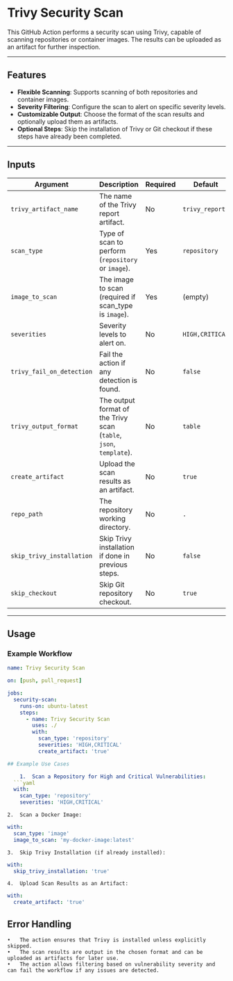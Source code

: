 # Trivy Security Scan

This GitHub Action performs a security scan using Trivy, capable of scanning repositories or container images. The results can be uploaded as an artifact for further inspection.

---

## Features

- **Flexible Scanning**: Supports scanning of both repositories and container images.
- **Severity Filtering**: Configure the scan to alert on specific severity levels.
- **Customizable Output**: Choose the format of the scan results and optionally upload them as artifacts.
- **Optional Steps**: Skip the installation of Trivy or Git checkout if these steps have already been completed.

---

## Inputs

| Argument                  | Description                                                        | Required | Default         |
| ------------------------- | ------------------------------------------------------------------ | -------- | --------------- |
| `trivy_artifact_name`     | The name of the Trivy report artifact.                             | No       | `trivy_report`  |
| `scan_type`               | Type of scan to perform (`repository` or `image`).                 | Yes      | `repository`    |
| `image_to_scan`           | The image to scan (required if scan_type is `image`).              | Yes      | (empty)         |
| `severities`              | Severity levels to alert on.                                       | No       | `HIGH,CRITICAL` |
| `trivy_fail_on_detection` | Fail the action if any detection is found.                         | No       | `false`         |
| `trivy_output_format`     | The output format of the Trivy scan (`table`, `json`, `template`). | No       | `table`         |
| `create_artifact`         | Upload the scan results as an artifact.                            | No       | `true`          |
| `repo_path`               | The repository working directory.                                  | No       | `.`             |
| `skip_trivy_installation` | Skip Trivy installation if done in previous steps.                 | No       | `false`         |
| `skip_checkout`           | Skip Git repository checkout.                                      | No       | `true`          |

---

## Usage

### Example Workflow
```yaml
name: Trivy Security Scan

on: [push, pull_request]

jobs:
  security-scan:
    runs-on: ubuntu-latest
    steps:
      - name: Trivy Security Scan
        uses: ./
        with:
          scan_type: 'repository'
          severities: 'HIGH,CRITICAL'
          create_artifact: 'true'

## Example Use Cases

	1.	Scan a Repository for High and Critical Vulnerabilities:
  ```yaml
  with:
    scan_type: 'repository'
    severities: 'HIGH,CRITICAL'
  ```

	2.	Scan a Docker Image:
  ```yaml
  with:
    scan_type: 'image'
    image_to_scan: 'my-docker-image:latest'
  ```

	3.	Skip Trivy Installation (if already installed):
  ```yaml
  with:
    skip_trivy_installation: 'true'
  ```

	4.	Upload Scan Results as an Artifact:
  ```yaml
  with:
    create_artifact: 'true'
  ```

## Error Handling

	•	The action ensures that Trivy is installed unless explicitly skipped.
	•	The scan results are output in the chosen format and can be uploaded as artifacts for later use.
	•	The action allows filtering based on vulnerability severity and can fail the workflow if any issues are detected.
